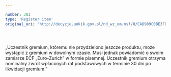 ```yaml
---

number: 381
type: 'Register item'
original_uri: 'http://decyzje.uokik.gov.pl/nd_wz_um.nsf/0/CAD989C0BE3FD3DCC12572DD00329529?OpenDocument'


---
```


„Uczestnik gremium, któremu nie przydzielono jeszcze produktu, może wystąpić z gremium w dowolnym czasie. Musi jednak powiadomić o swoim zamiarze  ECF „Euro-Zurich” w formie pisemnej. Uczestnik gremium otrzyma nominalny zwrot wpłaconych rat podstawowych w terminie 30 dni po likwidacji gremium.”
